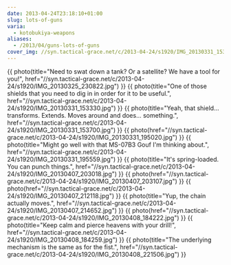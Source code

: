 ```yaml
---
date: 2013-04-24T23:18:10+01:00
slug: lots-of-guns
varia:
  - kotobukiya-weapons
aliases:
  - /2013/04/guns-lots-of-guns
cover_img: //syn.tactical-grace.net/c/2013-04-24/s1920/IMG_20130331_153330.jpg
---
```

{{ photo(title="Need to swat down a tank? Or a satellite? We have a tool for you!", href="//syn.tactical-grace.net/c/2013-04-24/s1920/IMG_20130325_230822.jpg") }}
{{ photo(title="One of those shields that you need to dig in in order for it to be useful.", href="//syn.tactical-grace.net/c/2013-04-24/s1920/IMG_20130331_153330.jpg") }}
{{ photo(title="Yeah, that shield... transforms. Extends. Moves around and does... something.", href="//syn.tactical-grace.net/c/2013-04-24/s1920/IMG_20130331_153700.jpg") }}
{{ photo(href="//syn.tactical-grace.net/c/2013-04-24/s1920/IMG_20130331_195020.jpg") }}
{{ photo(title="Might go well with that MS-07B3 Gouf I'm thinking about.", href="//syn.tactical-grace.net/c/2013-04-24/s1920/IMG_20130331_195559.jpg") }}
{{ photo(title="It's spring-loaded. You can punch things.", href="//syn.tactical-grace.net/c/2013-04-24/s1920/IMG_20130407_203018.jpg") }}
{{ photo(href="//syn.tactical-grace.net/c/2013-04-24/s1920/IMG_20130407_203107.jpg") }}
{{ photo(href="//syn.tactical-grace.net/c/2013-04-24/s1920/IMG_20130407_212118.jpg") }}
{{ photo(title="Yup, the chain actually moves.", href="//syn.tactical-grace.net/c/2013-04-24/s1920/IMG_20130407_214652.jpg") }}
{{ photo(href="//syn.tactical-grace.net/c/2013-04-24/s1920/IMG_20130408_184222.jpg") }}
{{ photo(title="Keep calm and pierce heavens with your drill!", href="//syn.tactical-grace.net/c/2013-04-24/s1920/IMG_20130408_184259.jpg") }}
{{ photo(title="The underlying mechanism is the same as for the fist.", href="//syn.tactical-grace.net/c/2013-04-24/s1920/IMG_20130408_221506.jpg") }}
